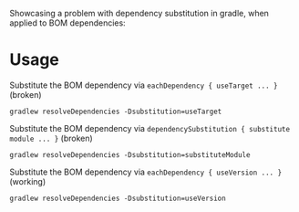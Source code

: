 Showcasing a problem with dependency substitution in gradle, when applied to BOM dependencies:

# Usage

Substitute the BOM dependency via `eachDependency { useTarget ... }` (broken)
 
    gradlew resolveDependencies -Dsubstitution=useTarget
    
Substitute the BOM dependency via `dependencySubstitution { substitute module ... }` (broken)
    
    gradlew resolveDependencies -Dsubstitution=substituteModule

Substitute the BOM dependency via `eachDependency { useVersion ... }` (working)
    
    gradlew resolveDependencies -Dsubstitution=useVersion 